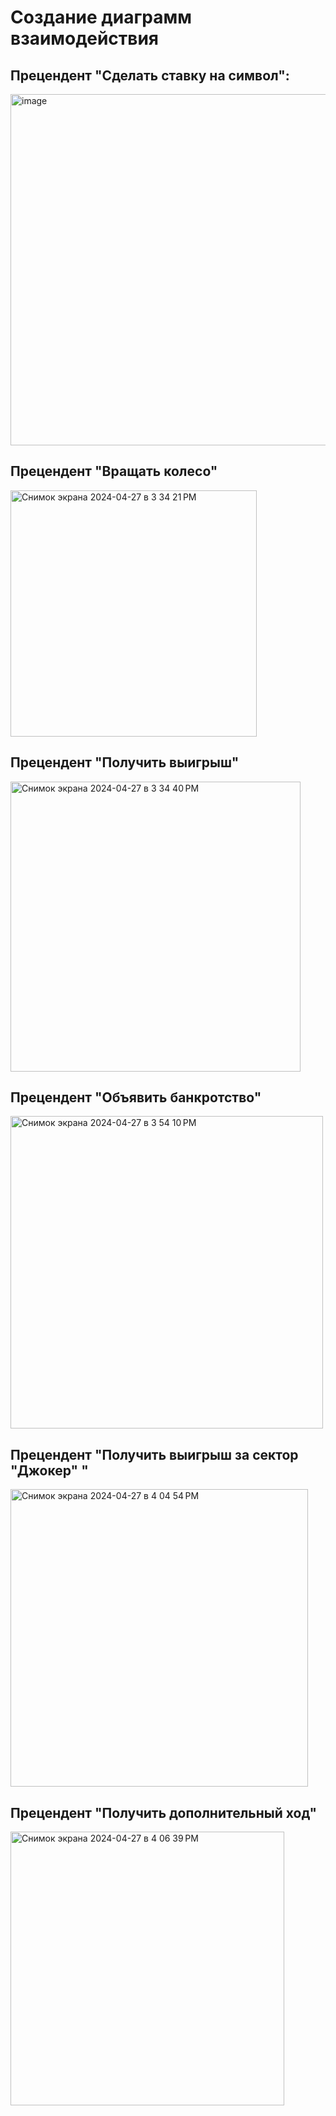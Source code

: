# Создание диаграмм взаимодействия

## Прецендент "Сделать ставку на символ":
<img width="562" alt="image" src="https://github.com/vasilinich11/rtippo_university/assets/88510499/b254255e-f262-4237-91a0-b8fe72032445">


## Прецендент "Вращать колесо"

<img width="394" alt="Снимок экрана 2024-04-27 в 3 34 21 PM" src="https://github.com/vasilinich11/rtippo_university/assets/88510499/4e402ec5-ecd2-4b26-b89c-52dcd2d45b7e">

## Прецендент "Получить выигрыш"

<img width="464" alt="Снимок экрана 2024-04-27 в 3 34 40 PM" src="https://github.com/vasilinich11/rtippo_university/assets/88510499/a44c77f5-0e4d-47e5-8453-4584e908c6ac">

## Прецендент "Объявить банкротство"

<img width="500" alt="Снимок экрана 2024-04-27 в 3 54 10 PM" src="https://github.com/vasilinich11/rtippo_university/assets/88510499/372e4904-f5c4-4aa2-8f1f-25602ccbf23d">

## Прецендент "Получить выигрыш за сектор "Джокер" "

<img width="476" alt="Снимок экрана 2024-04-27 в 4 04 54 PM" src="https://github.com/vasilinich11/rtippo_university/assets/88510499/83cf32fc-932f-4acb-b4f6-a616f5ec38dd">

## Прецендент "Получить дополнительный ход"

<img width="438" alt="Снимок экрана 2024-04-27 в 4 06 39 PM" src="https://github.com/vasilinich11/rtippo_university/assets/88510499/c7b4e6d3-1f5d-4bc8-b869-e5b9668602ee">
